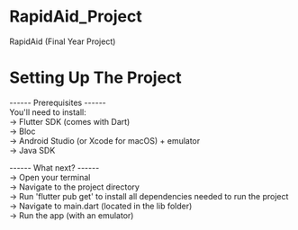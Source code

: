 # RapidAid_Project
 RapidAid (Final Year Project)

 # Setting Up The Project
 ------ Prerequisites ------ <br />
 You'll need to install: <br />
 -> Flutter SDK (comes with Dart) <br />
 -> Bloc <br />
 -> Android Studio (or Xcode for macOS) + emulator <br />
 -> Java SDK <br />
 
 ------ What next? ------ <br />
-> Open your terminal <br />
-> Navigate to the project directory <br />
-> Run 'flutter pub get' to install all dependencies needed to run the project <br />
-> Navigate to main.dart (located in the lib folder) <br />
-> Run the app (with an emulator)

